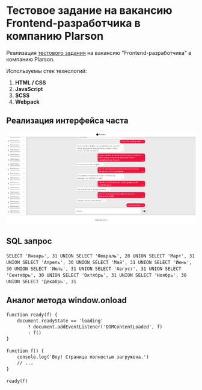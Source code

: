 # Тестовое задание на вакансию Frontend-разработчика в компанию Plarson

Реализация [тестового задания](https://plarson.ru/about/job/front-end/) на вакансию "Frontend-разработчика" в компанию Plarson.

Используемы стек технологий:

1. **HTML / CSS**
2. **JavaScript**
3. **SCSS**
4. **Webpack**

## Реализация интерфейса часта

![Реализованный интерфейс чата](src/page__screen.png 'P7AY3R5')

## SQL запрос

`SELECT 'Январь', 31 UNION SELECT 'Февраль', 28 UNION SELECT 'Март', 31 UNION SELECT 'Апрель', 30 UNION SELECT 'Май', 31 UNION SELECT 'Июнь', 30 UNION SELECT 'Июль', 31 UNION SELECT 'Август', 31 UNION SELECT 'Сентябрь', 30 UNION SELECT 'Октябрь', 31 UNION SELECT 'Ноябрь', 30 UNION SELECT 'Декабрь', 31`

## Аналог метода window.onload

    function ready(f) {
        document.readyState == 'loading'
            ? document.addEventListener('DOMContentLoaded', f)
            : f()
    }

    function f() {
        console.log('Воу! Страница полностью загружена.')
        // ...
    }

    ready(f)
